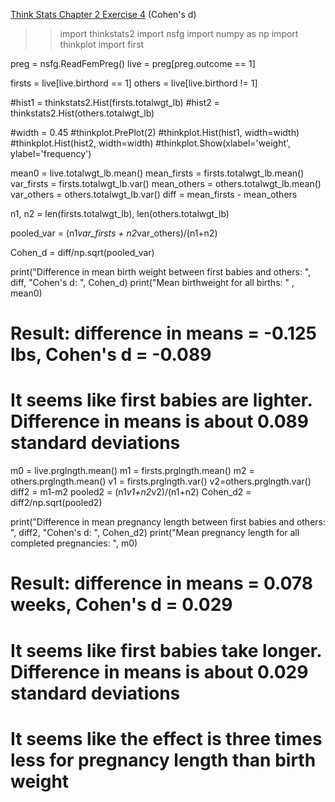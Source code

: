 [Think Stats Chapter 2 Exercise 4](http://greenteapress.com/thinkstats2/html/thinkstats2003.html#toc24) (Cohen's d)

>> import thinkstats2
import nsfg
import numpy as np
import thinkplot
import first

preg = nsfg.ReadFemPreg()
live = preg[preg.outcome == 1]

firsts = live[live.birthord == 1]
others = live[live.birthord != 1]

#hist1 = thinkstats2.Hist(firsts.totalwgt_lb)
#hist2 = thinkstats2.Hist(others.totalwgt_lb)

#width = 0.45
#thinkplot.PrePlot(2)
#thinkplot.Hist(hist1, width=width)
#thinkplot.Hist(hist2, width=width)
#thinkplot.Show(xlabel='weight', ylabel='frequency')

mean0 = live.totalwgt_lb.mean()
mean_firsts = firsts.totalwgt_lb.mean()
var_firsts = firsts.totalwgt_lb.var()
mean_others = others.totalwgt_lb.mean()
var_others = others.totalwgt_lb.var()
diff = mean_firsts - mean_others

n1, n2 = len(firsts.totalwgt_lb), len(others.totalwgt_lb)

pooled_var = (n1*var_firsts + n2*var_others)/(n1+n2)

Cohen_d = diff/np.sqrt(pooled_var)

print("Difference in mean birth weight between first babies and others: ", diff, "Cohen's d: ", Cohen_d)
print("Mean birthweight for all births: " , mean0)
# Result: difference in means = -0.125 lbs, Cohen's d = -0.089
# It seems like first babies are lighter.  Difference in means is about 0.089 standard deviations

m0 = live.prglngth.mean()
m1 = firsts.prglngth.mean()
m2 = others.prglngth.mean()
v1 = firsts.prglngth.var()
v2=others.prglngth.var()
diff2 = m1-m2
pooled2 = (n1*v1+n2*v2)/(n1+n2)
Cohen_d2 = diff2/np.sqrt(pooled2)

print("Difference in mean pregnancy length between first babies and others: ", diff2, "Cohen's d: ", Cohen_d2)
print("Mean pregnancy length for all completed pregnancies: ", m0)
# Result: difference in means = 0.078 weeks, Cohen's d = 0.029
# It seems like first babies take longer.  Difference in means is about 0.029 standard deviations
# It seems like the effect is three times less for pregnancy length than birth weight
